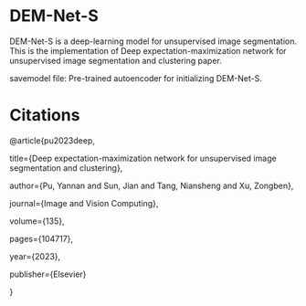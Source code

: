 # DEM-Net-S
DEM-Net-S is a deep-learning model for unsupervised image segmentation. This is the implementation of Deep expectation-maximization network for unsupervised image segmentation and clustering paper. 

savemodel file:  Pre-trained autoencoder for initializing DEM-Net-S.

# Citations
@article{pu2023deep,

 title={Deep expectation-maximization network for unsupervised image segmentation and clustering},

 author={Pu, Yannan and Sun, Jian and Tang, Niansheng and Xu, Zongben},

 journal={Image and Vision Computing},

 volume={135},

 pages={104717},

 year={2023},

 publisher={Elsevier}

}

